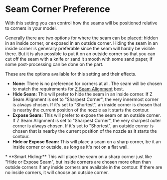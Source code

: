 Seam Corner Preference
====
With this setting you can control how the seams will be positioned relative to corners in your model.

Generally there are two options for where the seam can be placed: hidden in an inside corner, or exposed in an outside corner. Hiding the seam in an inside corner is generally preferable since the seam will hardly be visible there. But it is also possible to put it on an outside corner so that you can cut off the seam with a knife or sand it smooth with some sand paper, if some post-processing can be done on the part.

These are the options available for this setting and their effects.
* **None:** There is no preference for corners at all. The seam will be chosen to match the requirements for [Z Seam Alignment](z_seam_type.md) best.
* **Hide Seam:** This will prefer to hide the seam in an inside corner. If Z Seam Alignment is set to "Sharpest Corner", the very innermost corner is always chosen. If it's set to "Shortest", an inside corner is chosen that is nearby the current position of the nozzle as it starts the contour.
* **Expose Seam:** This will prefer to expose the seam on an outside corner. If Z Seam Alignment is set to "Sharpest Corner", the very sharpest outer corner is always chosen. If it's set to "Shortest", an outside corner is chosen that is nearby the current position of the nozzle as it starts the contour.
* **Hide or Expose Seam:** This will place a seam on a sharp corner, be it an inside corner or outside, as long as it's not on a flat wall.
<!--if cura_version >= 4.2 -->* **Smart Hiding:** This will place the seam on a sharp corner just like "Hide or Expose Seam", but inside corners are chosen more often than outside corners if any inside corners are available in the contour. If there are no inside corners, it will choose an outside corner.<!--endif-->